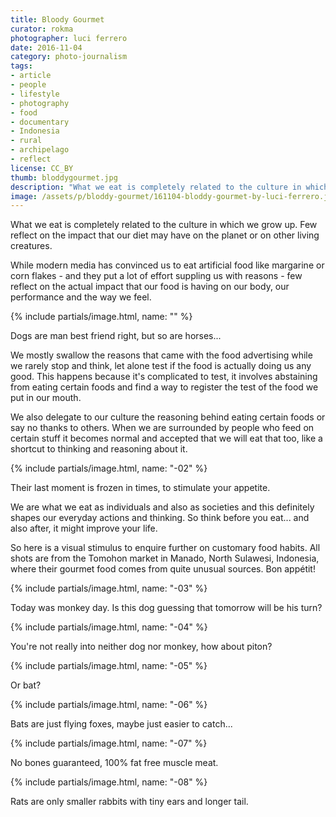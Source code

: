 ```yaml
---
title: Bloody Gourmet
curator: rokma
photographer: luci ferrero
date: 2016-11-04
category: photo-journalism
tags:
- article
- people
- lifestyle
- photography
- food
- documentary
- Indonesia
- rural
- archipelago
- reflect
license: CC_BY
thumb: bloddygourmet.jpg
description: "What we eat is completely related to the culture in which we grow up. Few reflect on the impact that our diet may have on the planet or on other living creatures, few reflect on the actual impact that our food is having on our body, our performance and the way we feel."
image: /assets/p/bloddy-gourmet/161104-bloddy-gourmet-by-luci-ferrero.jpg
---
```

What we eat is completely related to the culture in which we grow up. Few reflect on the impact that our diet may have on the planet or on other living creatures.

While modern media has convinced us to eat artificial food like margarine or corn flakes - and they put a lot of effort suppling us with reasons -  few reflect on the actual impact that our food is having on our body, our performance and the way we feel.



{% include partials/image.html,  name: "" %}

Dogs are man best friend right, but so are horses...

We mostly swallow the reasons that came with the food advertising while we rarely stop and think, let alone test if the food is actually doing us any good. This happens because it's complicated to test, it involves abstaining from eating certain foods and find a way to register the test of the food we put in our mouth.

We also delegate to our culture the reasoning behind eating certain foods or say no thanks to others. When we are surrounded by people who feed on certain stuff it becomes normal and accepted that we will eat that too, like a shortcut to thinking and reasoning about it.



{% include partials/image.html,  name: "-02" %}

Their last moment is frozen in times, to stimulate your appetite.

We are what we eat as individuals and also as societies and this definitely shapes our everyday actions and thinking. So think before you eat... and also after, it might improve your life.

So here is a visual stimulus to enquire further on customary food habits. All shots are from the Tomohon market in Manado, North Sulawesi, Indonesia, where their gourmet food comes from quite unusual sources. Bon appétit!

{% include partials/image.html,  name: "-03" %}

Today was monkey day. Is this dog guessing that tomorrow will be his turn?

{% include partials/image.html,  name: "-04" %}

You're not really into neither dog nor monkey, how about piton?

{% include partials/image.html,  name: "-05" %}

Or bat?

{% include partials/image.html,  name: "-06" %}

Bats are just flying foxes, maybe just easier to catch...

{% include partials/image.html,  name: "-07" %}

No bones guaranteed, 100% fat free muscle meat.

{% include partials/image.html,  name: "-08" %}

Rats are only smaller rabbits with tiny ears and longer tail.
